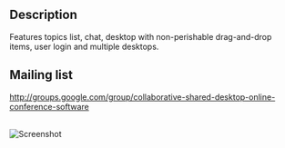 ## Description ##
Features topics list, chat, desktop with non-perishable drag-and-drop items, user login and multiple desktops.

## Mailing list ##
http://groups.google.com/group/collaborative-shared-desktop-online-conference-software

<br />
<img src='http://collaborative-shared-desktop-online-conference-software.googlecode.com/files/collaborative-shared-desktop-online-conference-software.png' alt='Screenshot' />